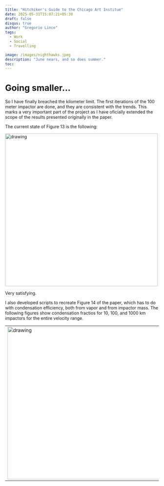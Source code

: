 ```yaml
---
title: "Hitchiker's Guide to the Chicago Art Institue"
date: 2025-05-31T15:07:21+05:30
draft: false 
disqus: true
author: "Gregorio Lince"
tags:
  - Work
  - Social
  - Travelling

image: /images/nighthawks.jpeg
description: "June nears, and so does summer."
toc:
---
```


# Going smaller...

So I have finally breached the kilometer limit. The first iterations of the 100 meter impactor are done, and they are consistent with the trends. This marks a very important part of the project as I have oficially extended the scope of the results presented originally in the paper. 

The current state of Figure 13 is the following:

<img src="/images/blog6.jpeg" alt="drawing" width="500"/>

Very satisfying.

I also developed scripts to recreate Figure 14 of the paper, which has to do with condensation efficiency, both from vapor and from impactor mass. The following figures show condensation fractios for 10, 100, and 1000 km impactors for the entire velocity range.

<table> 
    <tr> 
        <td><img src="/images/Figure14_10km.png" alt="drawing" width="500"/>
        <td><img src="/images/Figure14_100km.png" alt="drawing" width="500"/>
        <td><img src="/images/Figure14_100km.png" alt="drawing" width="500"/> 
    </tr> 
</table> 